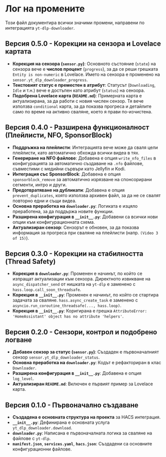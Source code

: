 # Лог на промените

Този файл документира всички значими промени, направени по интеграцията `yt-dlp-downloader`.

## Версия 0.5.0 - Корекции на сензора и Lovelace картата

*   **Корекция на сензора (`sensor.py`)**: Основното състояние (`state`) на сензора вече е **числов процент** (`progress`), за да се реши грешката `Entity is non-numeric` в Lovelace. Името на сензора е променено на `sensor.yt_dlp_downloader_progress`.
*   **Текстовият статус е преместен в атрибут**: Статусът (`Downloading`, `Idle` и т.н.) вече е достъпен като атрибут (`status`) на сензора.
*   **Подобрена Lovelace карта (`README.md`)**: Примерната карта е актуализирана, за да работи с новия числен сензор. Тя вече използва `conditional` карта, за да показва прогреса и детайлите само по време на активно сваляне, което я прави по-изчистена.

## Версия 0.4.0 - Разширена функционалност (Плейлисти, NFO, SponsorBlock)

*   **Поддръжка на плейлисти**: Интеграцията вече може да сваля цели плейлисти, като автоматично обхожда всички видеа в тях.
*   **Генериране на NFO файлове**: Добавена е опция `write_nfo_files` в конфигурацията за автоматично създаване на `.nfo` файлове, съвместими с медийни сървъри като Jellyfin и Kodi.
*   **Интеграция със SponsorBlock**: Добавена е опция `sponsorblock_remove` за автоматично изрязване на спонсорирани сегменти, интро и други.
*   **Предотвратяване на дубликати**: Добавена е опция `prevent_duplicates`, която използва архивен файл, за да не се свалят повторно едни и същи видеа.
*   **Основна преработка на `downloader.py`**: Логиката е изцяло преработена, за да поддържа новите функции.
*   **Разширена конфигурация в `__init__.py`**: Добавени са всички нови опции към конфигурационната схема.
*   **Актуализиран сензор**: Сензорът е обновен, за да показва информация за прогреса при сваляне на плейлисти (напр. `(Video 3 of 15)`).

## Версия 0.3.0 - Корекции на стабилността (Thread Safety)

*   **Корекция в `downloader.py`**: Променен е начинът, по който се изпращат актуализации към сензора. Директното извикване на `async_dispatcher_send` от нишката на `yt-dlp` е заменено с `hass.loop.call_soon_threadsafe`.
*   **Корекция в `__init__.py`**: Променен е начинът, по който се стартира задачата за сваляне. `hass.async_create_task` е заменено с `asyncio.run_coroutine_threadsafe(..., hass.loop)`.
*   **Корекция в `__init__.py`**: Коригирана е грешка `AttributeError: 'HomeAssistant' object has no attribute 'helpers'`.

## Версия 0.2.0 - Сензори, контрол и подобрено логване

*   **Добавен сензор за статус (`sensor.py`)**: Създаден е първоначалният сензор `sensor.yt_dlp_downloader_status`.
*   **Основна преработка на `downloader.py`**: Кодът е рефакториран в клас `Downloader`.
*   **Разширена конфигурация в `__init__.py`**: Добавена е опция `log_level`.
*   **Актуализиран `README.md`**: Включен е първият пример за Lovelace карта.

## Версия 0.1.0 - Първоначално създаване

*   **Създадена е основната структура на проекта** за HACS интеграция.
*   **`__init__.py`**: Дефинирана е основната услуга `yt_dlp_downloader.download`.
*   **`downloader.py`**: Написана е първоначалната логика за сваляне на файлове с `yt-dlp`.
*   **`manifest.json`**, **`services.yaml`**, **`hacs.json`**: Създадени са основните конфигурационни файлове.
